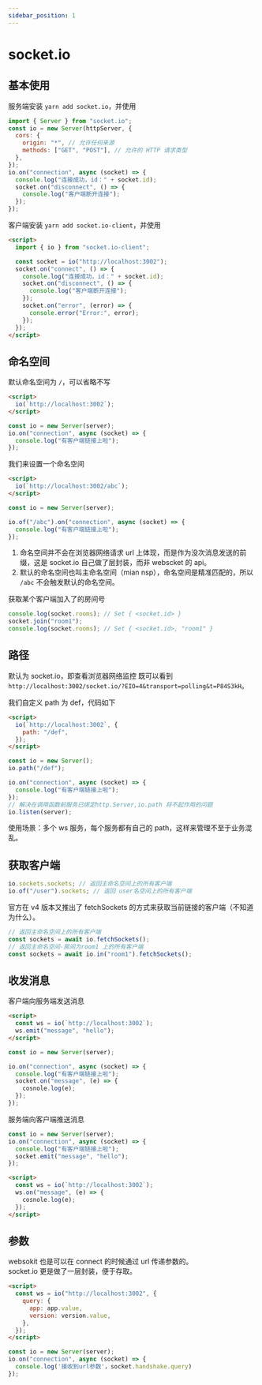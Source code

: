 ```yaml
---
sidebar_position: 1
---
```


# socket.io

## 基本使用

服务端安装 `yarn add socket.io`，并使用

```js title="server.js"
import { Server } from "socket.io";
const io = new Server(httpServer, {
  cors: {
    origin: "*", // 允许任何来源
    methods: ["GET", "POST"], // 允许的 HTTP 请求类型
  },
});
io.on("connection", async (socket) => {
  console.log("连接成功，id：" + socket.id);
  socket.on("disconnect", () => {
    console.log("客户端断开连接");
  });
});
```

客户端安装 `yarn add socket.io-client`，并使用

```html title="index.html"
<script>
  import { io } from "socket.io-client";

  const socket = io("http://localhost:3002");
  socket.on("connect", () => {
    console.log("连接成功，id：" + socket.id);
    socket.on("disconnect", () => {
      console.log("客户端断开连接");
    });
    socket.on("error", (error) => {
      console.error("Error:", error);
    });
  });
</script>
```

## 命名空间

默认命名空间为 `/`，可以省略不写

```html title="index.html"
<script>
  io(`http://localhost:3002`);
</script>
```

```js title="server.js"
const io = new Server(server);
io.on("connection", async (socket) => {
  console.log("有客户端链接上啦");
});
```

我们来设置一个命名空间

```html title="index.html"
<script>
  io(`http://localhost:3002/abc`);
</script>
```

```js title="server.js"
const io = new Server(server);

io.of("/abc").on("connection", async (socket) => {
  console.log("有客户端链接上啦");
});
```

1. 命名空间并不会在浏览器网络请求 url 上体现，而是作为没次消息发送的前缀，这是 socket.io 自己做了层封装，而非 webscket 的 api。
2. 默认的命名空间也叫主命名空间（mian nsp），命名空间是精准匹配的，所以 `/abc` 不会触发默认的命名空间。

获取某个客户端加入了的房间号

```js title="server.js"
console.log(socket.rooms); // Set { <socket.id> }
socket.join("room1");
console.log(socket.rooms); // Set { <socket.id>, "room1" }
```

## 路径

默认为 socket.io，即查看浏览器网络监控 既可以看到 `http://localhost:3002/socket.io/?EIO=4&transport=polling&t=P84S3kH`。

我们自定义 path 为 def，代码如下

```html title="index.html"
<script>
  io(`http://localhost:3002`, {
    path: "/def",
  });
</script>
```

```js title="server.js"
const io = new Server();
io.path("/def");

io.on("connection", async (socket) => {
  console.log("有客户端链接上啦");
});
// 解决在调用函数前服务已绑定http.Server,io.path 将不起作用的问题
io.listen(server);
```

使用场景：多个 ws 服务，每个服务都有自己的 path，这样来管理不至于业务混乱。

## 获取客户端

```js
io.sockets.sockets; // 返回主命名空间上的所有客户端
io.of("/user").sockets; // 返回 user名空间上的所有客户端
```

官方在 v4 版本又推出了 fetchSockets 的方式来获取当前链接的客户端（不知道为什么）。

```js
// 返回主命名空间上的所有客户端
const sockets = await io.fetchSockets();
// 返回主命名空间-房间为room1 上的所有客户端
const sockets = await io.in("room1").fetchSockets();
```

## 收发消息

客户端向服务端发送消息

```html title="index.html"
<script>
  const ws = io(`http://localhost:3002`);
  ws.emit("message", "hello");
</script>
```

```js title="server.js"
const io = new Server(server);

io.on("connection", async (socket) => {
  console.log("有客户端链接上啦");
  socket.on("message", (e) => {
    cosnole.log(e);
  });
});
```

服务端向客户端推送消息

```js title="server.js"
const io = new Server(server);
io.on("connection", async (socket) => {
  console.log("有客户端链接上啦");
  socket.emit("message", "hello");
});
```

```html title="index.html"
<script>
  const ws = io(`http://localhost:3002`);
  ws.on("message", (e) => {
    cosnole.log(e);
  });
</script>
```

<!-- 通过观察不难看出请求requesturl 为http:192.168.2.125/socket.io/?EIO=........................   这里socket 与 http 的原理与关系不再说明，简单点来说就是要想建立socket 必须首先通过http 握手 然后upgrade 更新到socket连接，那么我将nignx 的配置文件配置如下，即可完成对socket 的外网代理
 -->

## 参数

websokit 也是可以在 connect 的时候通过 url 传递参数的。  
socket.io 更是做了一层封装，便于存取。

```html title="index.html"
<script>
  const ws = io("http://localhost:3002", {
    query: {
      app: app.value,
      version: version.value,
    },
  });
</script>
```

```js title="server.js"
const io = new Server(server);
io.on("connection", async (socket) => {
  console.log('接收到url参数'，socket.handshake.query)
});
```
